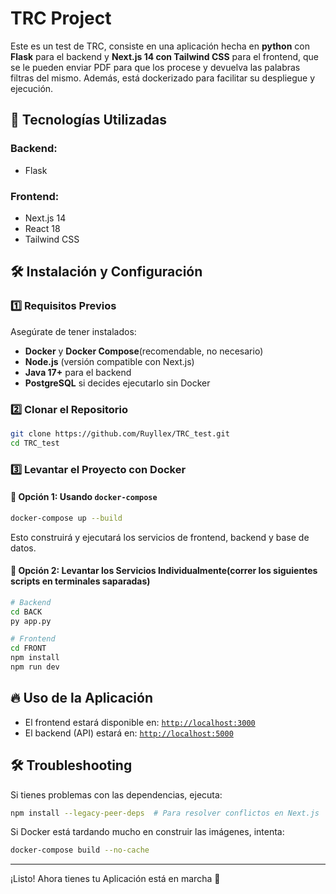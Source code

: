 # TRC Project

Este es un test de TRC, consiste en una aplicación hecha en **python** con **Flask** para el backend y **Next.js 14 con Tailwind CSS** para el frontend, que se le pueden enviar PDF para que los procese y devuelva las palabras filtras del mismo. Además, está dockerizado para facilitar su despliegue y ejecución.

## 🚀 Tecnologías Utilizadas

### Backend:
- Flask

### Frontend:
- Next.js 14
- React 18
- Tailwind CSS

## 🛠️ Instalación y Configuración

### 1️⃣ Requisitos Previos
Asegúrate de tener instalados:
- **Docker** y **Docker Compose**(recomendable, no necesario)
- **Node.js** (versión compatible con Next.js)
- **Java 17+** para el backend
- **PostgreSQL** si decides ejecutarlo sin Docker

### 2️⃣ Clonar el Repositorio
```sh
git clone https://github.com/Ruyllex/TRC_test.git
cd TRC_test
```

### 3️⃣ Levantar el Proyecto con Docker

#### 🔹 Opción 1: Usando `docker-compose`
```sh
docker-compose up --build
```
Esto construirá y ejecutará los servicios de frontend, backend y base de datos.

#### 🔹 Opción 2: Levantar los Servicios Individualmente(correr los siguientes scripts en terminales saparadas)
```sh
# Backend
cd BACK
py app.py
```
```sh
# Frontend
cd FRONT
npm install
npm run dev
```

## 🔥 Uso de la Aplicación
- El frontend estará disponible en: [`http://localhost:3000`](http://localhost:3000)
- El backend (API) estará en: [`http://localhost:5000`](http://localhost:5000)

## 🛠️ Troubleshooting
Si tienes problemas con las dependencias, ejecuta:
```sh
npm install --legacy-peer-deps  # Para resolver conflictos en Next.js
```

Si Docker está tardando mucho en construir las imágenes, intenta:
```sh
docker-compose build --no-cache
```

---
¡Listo! Ahora tienes tu Aplicación está en marcha 🚀


